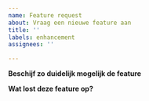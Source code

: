 ```yaml
---
name: Feature request
about: Vraag een nieuwe feature aan
title: ''
labels: enhancement
assignees: ''

---
```


**Beschijf zo duidelijk mogelijk de feature**


**Wat lost deze feature op?**
